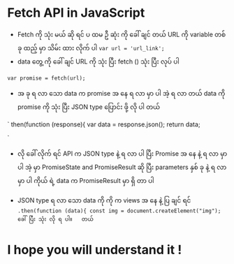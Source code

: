 # Fetch API in JavaScript

-  Fetch ကို သုံး မယ် ဆို ရင် ပ ထမ ဦ ဆုံး ကို ခေါ် ချင် တယ် URL ကို variable တစ် ခု ထည့် မှာ သိမ်း ထား လိုက် ပါ
` var url = 'url_link'; `
-    data တွေ့ ကို ခေါ် ချင် URL ကို သုံး ပြီး fetch () သုံး ပြီး လုပ် ပါ

` var promise = fetch(url); `

- အ ခု ရ လာ သော data က promise အ နေ ရ လာ မှာ ပါ အဲ့ ရ လာ တယ် data ကို  promise ကို သုံး ပြီး JSON type ‌ပြောင်း ဖို့ လို ပါ တယ်


`
  then(function (response){
     var data = response.json();
     return data;

`

- လို ခေါ် လိုက် ရင် API က JSON type ‌နဲ့ ရ လာ ပါ ပြီး Promise အ နေ  နဲ့ ရ လာ မှာ ပါ အဲ့ မှာ PromiseState and PromiseResult ဆို ပြီး parameters နှစ် ခု နဲ့ ရ လာ မှာ ပါ ကိုယ် ရဲ့ data က PromiseResult မှာ ရှိ တာ ပါ

- JSON type ရ လာ သော data ကို ကို က views အ နေ နဲ့ ပြ ချင် ရင် 
`
  .then(function (data){
  const img = document.createElement("img");
  ခေါ် ပြီး သုံး လို ရ ပါ။   တယ်
`

# I hope you will understand it !

